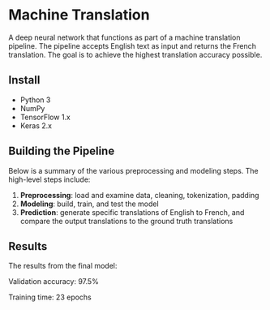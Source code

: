 # Machine Translation
A deep neural network that functions as part of a machine translation pipeline. The pipeline accepts English text as input and returns the French translation. The goal is to achieve the highest translation accuracy possible.

## Install
- Python 3
- NumPy
- TensorFlow 1.x
- Keras 2.x

## Building the Pipeline
Below is a summary of the various preprocessing and modeling steps. The high-level steps include:

1. **Preprocessing**: load and examine data, cleaning, tokenization, padding
2. **Modeling**: build, train, and test the model
3. **Prediction**: generate specific translations of English to French, and compare the output translations to the ground truth translations

## Results
The results from the final model:

Validation accuracy: 97.5%

Training time: 23 epochs
